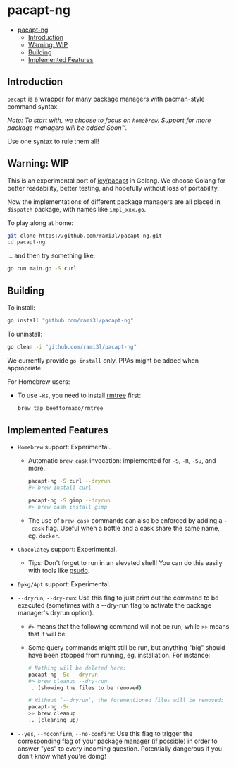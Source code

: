 # pacapt-ng

- [pacapt-ng](#pacapt-ng)
  - [Introduction](#introduction)
  - [Warning: WIP](#warning-wip)
  - [Building](#building)
  - [Implemented Features](#implemented-features)

## Introduction

`pacapt` is a wrapper for many package managers with pacman-style command syntax.

_Note: To start with, we choose to focus on `homebrew`. Support for more package managers will be added Soon™._

Use one syntax to rule them all!

## Warning: WIP

This is an experimental port of [icy/pacapt] in Golang. We choose Golang for better readability, better testing, and hopefully without loss of portability.

Now the implementations of different package managers are all placed in `dispatch` package, with names like `impl_xxx.go`.

To play along at home:

```bash
git clone https://github.com/rami3l/pacapt-ng.git
cd pacapt-ng
```

... and then try something like:

```bash
go run main.go -S curl
```

## Building

To install:

```bash
go install "github.com/rami3l/pacapt-ng"
```

To uninstall:

```bash
go clean -i "github.com/rami3l/pacapt-ng"
```

We currently provide `go install` only.
PPAs might be added when appropriate.

For Homebrew users:

- To use `-Rs`, you need to install [rmtree] first:

    ```bash
    brew tap beeftornado/rmtree
    ```

## Implemented Features

- `Homebrew` support: Experimental.
  
  - Automatic `brew cask` invocation: implemented for `-S`, `-R`, `-Su`, and more.
  
    ```bash
    pacapt-ng -S curl --dryrun
    #> brew install curl

    pacapt-ng -S gimp --dryrun
    #> brew cask install gimp
    ```

  - The use of `brew cask` commands can also be enforced by adding a `--cask` flag. Useful when a bottle and a cask share the same name, eg. `docker`.

- `Chocolatey` support: Experimental.

  - Tips: Don't forget to run in an elevated shell! You can do this easily with tools like [gsudo].

- `Dpkg/Apt` support: Experimental.

- `--dryrun`, `--dry-run`: Use this flag to just print out the command to be executed (sometimes with a --dry-run flag to activate the package manager's dryrun option).

  - `#>` means that the following command will not be run, while `>>` means that it will be.

  - Some query commands might still be run, but anything "big" should have been stopped from running, eg. installation. For instance:

    ```bash
    # Nothing will be deleted here:
    pacapt-ng -Sc --dryrun
    #> brew cleanup --dry-run
    .. (showing the files to be removed)

    # Without `--dryrun`, the forementioned files will be removed:
    pacapt-ng -Sc
    >> brew cleanup
    .. (cleaning up)
    ```

- `--yes`, `--noconfirm`, `--no-confirm`: Use this flag to trigger the corresponding flag of your package manager (if possible) in order to answer "yes" to every incoming question. Potentially dangerous if you don't know what you're doing!

[icy/pacapt]: https://github.com/icy/pacapt
[rmtree]: https://github.com/beeftornado/homebrew-rmtree
[gsudo]: https://github.com/gerardog/gsudo
